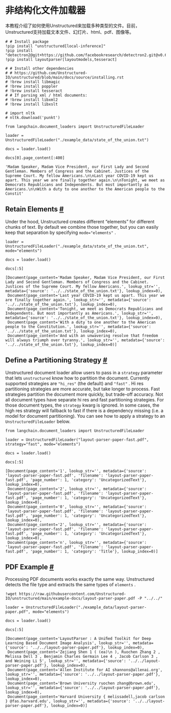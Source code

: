 


# 非结构化文件加载器

本教程介绍了如何使用Unstructured来加载多种类型的文件。目前，Unstructured支持加载文本文件、幻灯片、html、pdf、图像等。
 







```
# # Install package
!pip install "unstructured[local-inference]"
!pip install "detectron2@git+https://github.com/facebookresearch/detectron2.git@v0.6#egg=detectron2"
!pip install layoutparser[layoutmodels,tesseract]

```










```
# # Install other dependencies
# # https://github.com/Unstructured-IO/unstructured/blob/main/docs/source/installing.rst
# !brew install libmagic
# !brew install poppler
# !brew install tesseract
# # If parsing xml / html documents:
# !brew install libxml2
# !brew install libxslt

```










```
# import nltk
# nltk.download('punkt')

```










```
from langchain.document_loaders import UnstructuredFileLoader

```










```
loader = UnstructuredFileLoader("./example_data/state_of_the_union.txt")

```










```
docs = loader.load()

```










```
docs[0].page_content[:400]

```








```
'Madam Speaker, Madam Vice President, our First Lady and Second Gentleman. Members of Congress and the Cabinet. Justices of the Supreme Court. My fellow Americans.\n\nLast year COVID-19 kept us apart. This year we are finally together again.\n\nTonight, we meet as Democrats Republicans and Independents. But most importantly as Americans.\n\nWith a duty to one another to the American people to the Constit'

```







 Retain Elements
 [#](#retain-elements "Permalink to this headline")
---------------------------------------------------------------------



 Under the hood, Unstructured creates different “elements” for different chunks of text. By default we combine those together, but you can easily keep that separation by specifying
 `mode="elements"`
 .
 







```
loader = UnstructuredFileLoader("./example_data/state_of_the_union.txt", mode="elements")

```










```
docs = loader.load()

```










```
docs[:5]

```








```
[Document(page_content='Madam Speaker, Madam Vice President, our First Lady and Second Gentleman. Members of Congress and the Cabinet. Justices of the Supreme Court. My fellow Americans.', lookup_str='', metadata={'source': '../../state_of_the_union.txt'}, lookup_index=0),
 Document(page_content='Last year COVID-19 kept us apart. This year we are finally together again.', lookup_str='', metadata={'source': '../../state_of_the_union.txt'}, lookup_index=0),
 Document(page_content='Tonight, we meet as Democrats Republicans and Independents. But most importantly as Americans.', lookup_str='', metadata={'source': '../../state_of_the_union.txt'}, lookup_index=0),
 Document(page_content='With a duty to one another to the American people to the Constitution.', lookup_str='', metadata={'source': '../../state_of_the_union.txt'}, lookup_index=0),
 Document(page_content='And with an unwavering resolve that freedom will always triumph over tyranny.', lookup_str='', metadata={'source': '../../state_of_the_union.txt'}, lookup_index=0)]

```








 Define a Partitioning Strategy
 [#](#define-a-partitioning-strategy "Permalink to this headline")
---------------------------------------------------------------------------------------------------



 Unstructured document loader allow users to pass in a
 `strategy`
 parameter that lets
 `unstructured`
 know how to partition the document. Currently supported strategies are
 `"hi_res"`
 (the default) and
 `"fast"`
 . Hi res partitioning strategies are more accurate, but take longer to process. Fast strategies partition the document more quickly, but trade-off accuracy. Not all document types have separate hi res and fast partitioning strategies. For those document types, the
 `strategy`
 kwarg is ignored. In some cases, the high res strategy will fallback to fast if there is a dependency missing (i.e. a model for document partitioning). You can see how to apply a strategy to an
 `UnstructuredFileLoader`
 below.
 







```
from langchain.document_loaders import UnstructuredFileLoader

```










```
loader = UnstructuredFileLoader("layout-parser-paper-fast.pdf", strategy="fast", mode="elements")

```










```
docs = loader.load()

```










```
docs[:5]

```








```
[Document(page_content='1', lookup_str='', metadata={'source': 'layout-parser-paper-fast.pdf', 'filename': 'layout-parser-paper-fast.pdf', 'page_number': 1, 'category': 'UncategorizedText'}, lookup_index=0),
 Document(page_content='2', lookup_str='', metadata={'source': 'layout-parser-paper-fast.pdf', 'filename': 'layout-parser-paper-fast.pdf', 'page_number': 1, 'category': 'UncategorizedText'}, lookup_index=0),
 Document(page_content='0', lookup_str='', metadata={'source': 'layout-parser-paper-fast.pdf', 'filename': 'layout-parser-paper-fast.pdf', 'page_number': 1, 'category': 'UncategorizedText'}, lookup_index=0),
 Document(page_content='2', lookup_str='', metadata={'source': 'layout-parser-paper-fast.pdf', 'filename': 'layout-parser-paper-fast.pdf', 'page_number': 1, 'category': 'UncategorizedText'}, lookup_index=0),
 Document(page_content='n', lookup_str='', metadata={'source': 'layout-parser-paper-fast.pdf', 'filename': 'layout-parser-paper-fast.pdf', 'page_number': 1, 'category': 'Title'}, lookup_index=0)]

```








 PDF Example
 [#](#pdf-example "Permalink to this headline")
-------------------------------------------------------------



 Processing PDF documents works exactly the same way. Unstructured detects the file type and extracts the same types of
 `elements`
 .
 







```
!wget https://raw.githubusercontent.com/Unstructured-IO/unstructured/main/example-docs/layout-parser-paper.pdf -P "../../"

```










```
loader = UnstructuredFileLoader("./example_data/layout-parser-paper.pdf", mode="elements")

```










```
docs = loader.load()

```










```
docs[:5]

```








```
[Document(page_content='LayoutParser : A Uniﬁed Toolkit for Deep Learning Based Document Image Analysis', lookup_str='', metadata={'source': '../../layout-parser-paper.pdf'}, lookup_index=0),
 Document(page_content='Zejiang Shen 1 ( (ea)\n ), Ruochen Zhang 2 , Melissa Dell 3 , Benjamin Charles Germain Lee 4 , Jacob Carlson 3 , and Weining Li 5', lookup_str='', metadata={'source': '../../layout-parser-paper.pdf'}, lookup_index=0),
 Document(page_content='Allen Institute for AI shannons@allenai.org', lookup_str='', metadata={'source': '../../layout-parser-paper.pdf'}, lookup_index=0),
 Document(page_content='Brown University ruochen zhang@brown.edu', lookup_str='', metadata={'source': '../../layout-parser-paper.pdf'}, lookup_index=0),
 Document(page_content='Harvard University { melissadell,jacob carlson } @fas.harvard.edu', lookup_str='', metadata={'source': '../../layout-parser-paper.pdf'}, lookup_index=0)]

```








